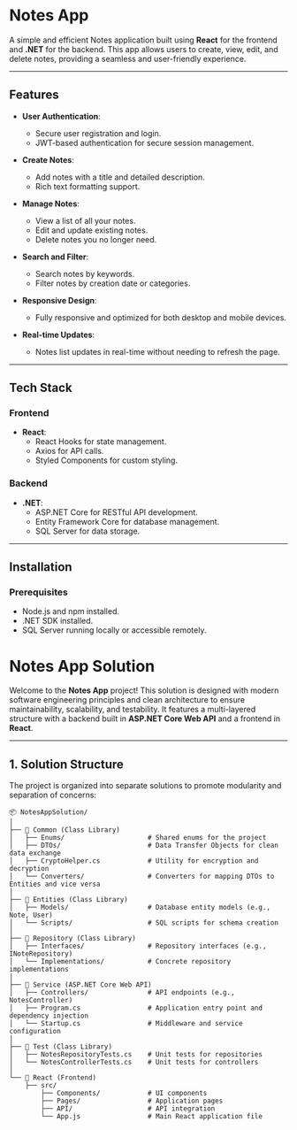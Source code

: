 # Notes App

A simple and efficient Notes application built using **React** for the frontend and **.NET** for the backend. This app allows users to create, view, edit, and delete notes, providing a seamless and user-friendly experience.

---

## Features

- **User Authentication**:
  - Secure user registration and login.
  - JWT-based authentication for secure session management.

- **Create Notes**:
  - Add notes with a title and detailed description.
  - Rich text formatting support.

- **Manage Notes**:
  - View a list of all your notes.
  - Edit and update existing notes.
  - Delete notes you no longer need.

- **Search and Filter**:
  - Search notes by keywords.
  - Filter notes by creation date or categories.

- **Responsive Design**:
  - Fully responsive and optimized for both desktop and mobile devices.

- **Real-time Updates**:
  - Notes list updates in real-time without needing to refresh the page.

---

## Tech Stack

### Frontend
- **React**:
  - React Hooks for state management.
  - Axios for API calls.
  - Styled Components for custom styling.

### Backend
- **.NET**:
  - ASP.NET Core for RESTful API development.
  - Entity Framework Core for database management.
  - SQL Server for data storage.

---

## Installation

### Prerequisites
- Node.js and npm installed.
- .NET SDK installed.
- SQL Server running locally or accessible remotely.



# **Notes App Solution**

Welcome to the **Notes App** project! This solution is designed with modern software engineering principles and clean architecture to ensure maintainability, scalability, and testability. It features a multi-layered structure with a backend built in **ASP.NET Core Web API** and a frontend in **React**.

---

## **1. Solution Structure**

The project is organized into separate solutions to promote modularity and separation of concerns:

```plaintext
📦 NotesAppSolution/
│
├── 📂 Common (Class Library)
│   ├── Enums/                     # Shared enums for the project
│   ├── DTOs/                      # Data Transfer Objects for clean data exchange
│   ├── CryptoHelper.cs            # Utility for encryption and decryption
│   └── Converters/                # Converters for mapping DTOs to Entities and vice versa
│
├── 📂 Entities (Class Library)
│   ├── Models/                    # Database entity models (e.g., Note, User)
│   └── Scripts/                   # SQL scripts for schema creation
│
├── 📂 Repository (Class Library)
│   ├── Interfaces/                # Repository interfaces (e.g., INoteRepository)
│   └── Implementations/           # Concrete repository implementations
│
├── 📂 Service (ASP.NET Core Web API)
│   ├── Controllers/               # API endpoints (e.g., NotesController)
│   ├── Program.cs                 # Application entry point and dependency injection
│   └── Startup.cs                 # Middleware and service configuration
│
├── 📂 Test (Class Library)
│   ├── NotesRepositoryTests.cs    # Unit tests for repositories
│   └── NotesControllerTests.cs    # Unit tests for controllers
│
└── 📂 React (Frontend)
    ├── src/
        ├── Components/            # UI components
        ├── Pages/                 # Application pages
        ├── API/                   # API integration
        └── App.js                 # Main React application file

